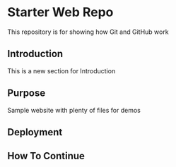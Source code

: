 # Starter Web Repo

This repository is for showing how Git and GitHub work

## Introduction

This is a new section for Introduction

## Purpose

Sample website with plenty of files for demos

## Deployment

## How To Continue
